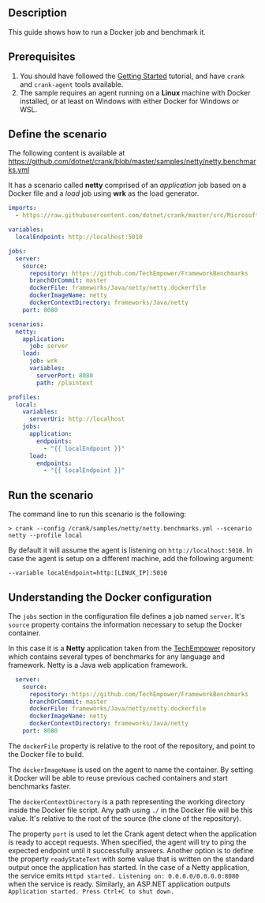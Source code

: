## Description

This guide shows how to run a Docker job and benchmark it.

## Prerequisites

1. You should have followed the [Getting Started](getting_started.md) tutorial, and have `crank` and `crank-agent` tools available.
2. The sample requires an agent running on a **Linux** machine with Docker installed, or at least on Windows with either Docker for Windows or WSL. 

## Define the scenario

The following content is available at https://github.com/dotnet/crank/blob/master/samples/netty/netty.benchmarks.yml

It has a scenario called **netty** comprised of an _application_ job based on a Docker file and a _load_ job using **wrk** as the load generator.

```yml
imports:
  - https://raw.githubusercontent.com/dotnet/crank/master/src/Microsoft.Crank.Jobs.Wrk/wrk.yml

variables:
  localEndpoint: http://localhost:5010

jobs:
  server:
    source:
      repository: https://github.com/TechEmpower/FrameworkBenchmarks
      branchOrCommit: master
      dockerFile: frameworks/Java/netty/netty.dockerfile
      dockerImageName: netty
      dockerContextDirectory: frameworks/Java/netty
    port: 8080

scenarios:
  netty:
    application:
      job: server
    load:
      job: wrk
      variables:
        serverPort: 8080
        path: /plaintext

profiles:
  local:
    variables:
      serverUri: http://localhost
    jobs: 
      application:
        endpoints: 
          - "{{ localEndpoint }}"
      load:
        endpoints: 
          - "{{ localEndpoint }}"

```

## Run the scenario

The command line to run this scenario is the following:

```
> crank --config /crank/samples/netty/netty.benchmarks.yml --scenario netty --profile local
```

By default it will assume the agent is listening on `http://localhost:5010`. In case the agent is setup on a different machine, add the following argument:

```
--variable localEndpoint=http:[LINUX_IP]:5010
```

## Understanding the Docker configuration

The `jobs` section in the configuration file defines a job named `server`. It's `source` property contains the information necessary to setup the Docker container. 

In this case it is a **Netty** application taken from the [TechEmpower](https://github.com/TechEmpower/FrameworkBenchmarks) repository which contains several types of benchmarks for any language and framework. Netty is a Java web application framework.   

```yml
  server:
    source:
      repository: https://github.com/TechEmpower/FrameworkBenchmarks
      branchOrCommit: master
      dockerFile: frameworks/Java/netty/netty.dockerfile
      dockerImageName: netty
      dockerContextDirectory: frameworks/Java/netty
    port: 8080
```

The `dockerFile` property is relative to the root of the repository, and point to the Docker file to build.

The `dockerImageName` is used on the agent to name the container. By setting it Docker will be able to reuse previous cached containers and start benchmarks faster.

The `dockerContextDirectory` is a path representing the working directory inside the Docker file script. Any path using `./` in the Docker file will be this value. It's relative to the root of the source (the clone of the repository).

The property `port` is used to let the Crank agent detect when the application is ready to accept requests. When specified, the agent will try to ping the expected endpoint until it successfully answers. Another option is to define the property `readyStateText` with some value that is written on the standard output once the application has started. In the case of a Netty application, the service emits `Httpd started. Listening on: 0.0.0.0/0.0.0.0:8080` when the service is ready. Similarly, an ASP.NET application outputs `Application started. Press Ctrl+C to shut down.`
